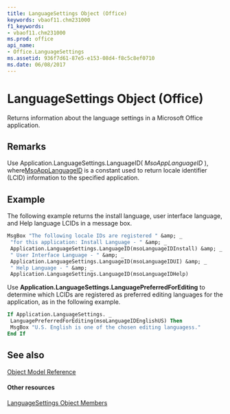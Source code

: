 ```yaml
---
title: LanguageSettings Object (Office)
keywords: vbaof11.chm231000
f1_keywords:
- vbaof11.chm231000
ms.prod: office
api_name:
- Office.LanguageSettings
ms.assetid: 936f7d61-87e5-e153-08d4-f8c5c8ef0710
ms.date: 06/08/2017
---
```



# LanguageSettings Object (Office)

Returns information about the language settings in a Microsoft Office application.


## Remarks

Use Application.LanguageSettings.LanguageID( _MsoAppLanguageID_ ), where[MsoAppLanguageID](msoapplanguageid-enumeration-office.md) is a constant used to return locale identifier (LCID) information to the specified application.


## Example

The following example returns the install language, user interface language, and Help language LCIDs in a message box.


```vb
MsgBox "The following locale IDs are registered " &amp; _ 
 "for this application: Install Language - " &amp; _ 
 Application.LanguageSettings.LanguageID(msoLanguageIDInstall) &amp; _ 
 " User Interface Language - " &amp; _ 
 Application.LanguageSettings.LanguageID(msoLanguageIDUI) &amp; _ 
 " Help Language - " &amp; _ 
 Application.LanguageSettings.LanguageID(msoLanguageIDHelp)
```

Use  **Application.LanguageSettings.LanguagePreferredForEditing** to determine which LCIDs are registered as preferred editing languages for the application, as in the following example.




```vb
If Application.LanguageSettings. _ 
 LanguagePreferredForEditing(msoLanguageIDEnglishUS) Then 
 MsgBox "U.S. English is one of the chosen editing languagess." 
End If
```


## See also


[Object Model Reference](reference-object-library-reference-for-office.md)
#### Other resources


[LanguageSettings Object Members](languagesettings-members-office.md)

